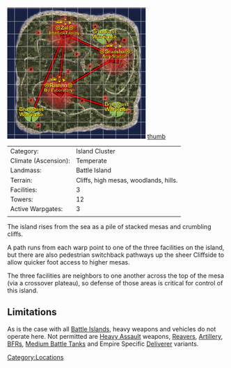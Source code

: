 ![](images/AscensionMap.jpg "fig:AscensionMap.jpg")
[thumb](image:Ascension_Terrain.md.jpg)

|                      |                                       |
| -------------------- | ------------------------------------- |
| Category:            | Island Cluster                        |
| Climate (Ascension): | Temperate                             |
| Landmass:            | Battle Island                         |
| Terrain:             | Cliffs, high mesas, woodlands, hills. |
| Facilities:          | 3                                     |
| Towers:              | 12                                    |
| Active Warpgates:    | 3                                     |
|                      |                                       |

The island rises from the sea as a pile of stacked mesas and crumbling
cliffs.

A path runs from each warp point to one of the three facilities on the
island, but there are also pedestrian switchback pathways up the sheer
Cliffside to allow quicker foot access to higher mesas.

The three facilities are neighbors to one another across the top of the
mesa (via a crossover plateau), so defense of those areas is critical
for control of this island.

## Limitations

As is the case with all [Battle Islands](Battle_Islands.md),
heavy weapons and vehicles do not operate here. Not permitted are [Heavy
Assault](Heavy_Assault.md) weapons,
[Reavers](Reaver.md), [Artillery](Artillery.md),
[BFRs](BattleFrame_Robotics.md), [Medium Battle
Tanks](Medium_Battle_Tank.md) and Empire Specific
[Deliverer](Deliverer.md) variants.

[Category:Locations](Category:Locations.md)
